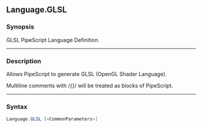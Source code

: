 Language.GLSL
-------------

### Synopsis
GLSL PipeScript Language Definition.

---

### Description

Allows PipeScript to generate GLSL (OpenGL Shader Language).

Multiline comments with /*{}*/ will be treated as blocks of PipeScript.

---

### Syntax
```PowerShell
Language.GLSL [<CommonParameters>]
```
